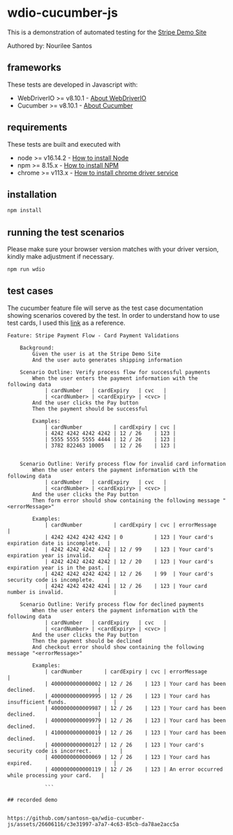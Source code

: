 # wdio-cucumber-js
This is a demonstration of automated testing for the [Stripe Demo Site](https://stripe-payments-demo.appspot.com/)

Authored by: Nourilee Santos

## frameworks
These tests are developed in Javascript with:

-   WebDriverIO >= v8.10.1 - [About WebDriverIO](http://webdriver.io/)
-   Cucumber >= v8.10.1 - [About Cucumber](https://cucumber.io/)

## requirements
These tests are built and executed with

-   node >= v16.14.2 - [How to install Node](https://nodejs.org/en/download/)
-   npm >= 8.15.x - [How to install NPM](https://www.npmjs.com/get-npm)
-   chrome >= v113.x - [How to install chrome driver service](https://webdriver.io/docs/wdio-chromedriver-service)

## installation

```bash
npm install
```

## running the test scenarios
Please make sure your browser version matches with your driver version, kindly make adjustment if necessary.

```bash
npm run wdio
```

## test cases
The cucumber feature file will serve as the test case documentation showing scenarios covered by the test.
In order to understand how to use test cards, I used this [link](https://stripe.com/docs/testing) as a reference.

```feature
Feature: Stripe Payment Flow - Card Payment Validations

    Background:
        Given the user is at the Stripe Demo Site
        And the user auto generates shipping information

    Scenario Outline: Verify process flow for successful payments
        When the user enters the payment information with the following data
            | cardNumber   | cardExpiry   | cvc   |
            | <cardNumber> | <cardExpiry> | <cvc> |
        And the user clicks the Pay button
        Then the payment should be successful

        Examples:
            | cardNumber          | cardExpiry | cvc |
            | 4242 4242 4242 4242 | 12 / 26    | 123 |
            | 5555 5555 5555 4444 | 12 / 26    | 123 |
            | 3782 822463 10005   | 12 / 26    | 123 |


    Scenario Outline: Verify process flow for invalid card information
        When the user enters the payment information with the following data
            | cardNumber   | cardExpiry   | cvc   |
            | <cardNumber> | <cardExpiry> | <cvc> |
        And the user clicks the Pay button
        Then form error should show containing the following message "<errorMessage>"

        Examples:
            | cardNumber          | cardExpiry | cvc | errorMessage                                |
            | 4242 4242 4242 4242 | 0          | 123 | Your card's expiration date is incomplete.  |
            | 4242 4242 4242 4242 | 12 / 99    | 123 | Your card's expiration year is invalid.     |
            | 4242 4242 4242 4242 | 12 / 20    | 123 | Your card's expiration year is in the past. |
            | 4242 4242 4242 4242 | 12 / 26    | 99  | Your card's security code is incomplete.    |
            | 4242 4242 4242 4241 | 12 / 26    | 123 | Your card number is invalid.                |
            
    Scenario Outline: Verify process flow for declined payments
        When the user enters the payment information with the following data
            | cardNumber   | cardExpiry   | cvc   |
            | <cardNumber> | <cardExpiry> | <cvc> |
        And the user clicks the Pay button
        Then the payment should be declined
        And checkout error should show containing the following message "<errorMessage>"

        Examples:
            | cardNumber       | cardExpiry | cvc | errorMessage                                    |
            | 4000000000000002 | 12 / 26    | 123 | Your card has been declined.                    |
            | 4000000000009995 | 12 / 26    | 123 | Your card has insufficient funds.               |
            | 4000000000009987 | 12 / 26    | 123 | Your card has been declined.                    |
            | 4000000000009979 | 12 / 26    | 123 | Your card has been declined.                    |
            | 4100000000000019 | 12 / 26    | 123 | Your card has been declined.                    |
            | 4000000000000127 | 12 / 26    | 123 | Your card's security code is incorrect.         | 
            | 4000000000000069 | 12 / 26    | 123 | Your card has expired.                          |
            | 4000000000000119 | 12 / 26    | 123 | An error occurred while processing your card.   |

            ```
            
## recorded demo


https://github.com/santosn-qa/wdio-cucumber-js/assets/26606116/c3e31997-a7a7-4c63-85cb-da78ae2acc5a

